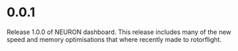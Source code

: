 #  0.0.1

Release 1.0.0 of NEURON dashboard.  This release includes many of the new speed and memory optimisations that where recently made to rotorflight.
